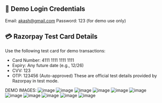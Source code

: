## 🔐 Demo Login Credentials
Email: akash@gmail.com
Password: 123 (for demo use only)


## 💳 Razorpay Test Card Details
Use the following test card for demo transactions:


- Card Number: 4111 1111 1111 1111
- Expiry: Any future date (e.g., 12/26)
- CVV: 123
- OTP: 123456 (Auto-approved)
These are official test details provided by Razorpay in test mode.

DEMO IMAGES:
![image](https://github.com/user-attachments/assets/c104c99e-0e2c-45ae-aaef-570bbb7864f4)
![image](https://github.com/user-attachments/assets/7cc43541-5e37-44c6-a582-ad30fb2886d9)
![image](https://github.com/user-attachments/assets/65a650b0-fdde-4be8-b9a9-8242b3d76f5a)
![image](https://github.com/user-attachments/assets/ee531e9e-7c67-441a-909a-ea52eb329a79)
![image](https://github.com/user-attachments/assets/5c82408d-e3b1-4cda-8c5d-aa6d74b327e7)
![image](https://github.com/user-attachments/assets/90f27530-033b-4628-b5bd-bfcbf9c497c4)
![image](https://github.com/user-attachments/assets/b4249b33-94e6-4fe5-9f51-983b20fa1317)
![image](https://github.com/user-attachments/assets/b42cf137-588e-49ea-a3a3-a6078d1c1c3c)
![image](https://github.com/user-attachments/assets/4e2d7a4b-961d-4248-a62a-65f00d6f0143)
![image](https://github.com/user-attachments/assets/24645ba3-8d0f-4252-a52a-457529234f88)
![image](https://github.com/user-attachments/assets/22993242-7287-4ab6-b5d2-d6d0536569f5)





